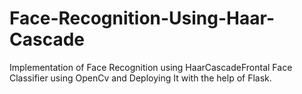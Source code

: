 # Face-Recognition-Using-Haar-Cascade
Implementation of Face Recognition using HaarCascadeFrontal Face Classifier using OpenCv and Deploying It with the help of Flask.

